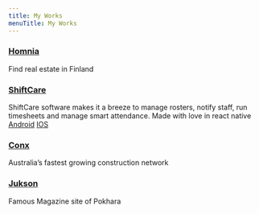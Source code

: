 ```yaml
---
title: My Works
menuTitle: My Works
---
```


### [Homnia](https://homnia.fi/)

Find real estate in Finland

### [ShiftCare](https://shiftcare.com/)

ShiftCare software makes it a breeze to manage rosters, notify staff, run timesheets and manage smart attendance. Made with love in react native
[Android](https://play.google.com/store/apps/details?id=com.tecfoundary.shiftcare&hl=en)
[IOS](https://itunes.apple.com/au/app/shiftcare/id1252971579?mt=8)

### [Conx](https://www.conxjobs.com/)

Australia’s fastest growing construction network

### [Jukson](http://jukson.com/)

Famous Magazine site of Pokhara
